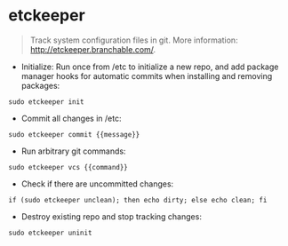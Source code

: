# etckeeper

> Track system configuration files in git.
> More information: http://etckeeper.branchable.com/.

- Initialize: Run once from /etc to initialize a new repo, and add package manager hooks for automatic commits when installing and removing packages:

`sudo etckeeper init`

- Commit all changes in /etc:

`sudo etckeeper commit {{message}}`

- Run arbitrary git commands:

`sudo etckeeper vcs {{command}}`

- Check if there are uncommitted changes:

`if (sudo etckeeper unclean); then echo dirty; else echo clean; fi`

- Destroy existing repo and stop tracking changes:

`sudo etckeeper uninit`
